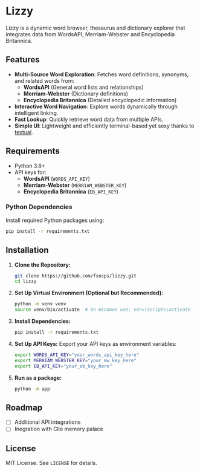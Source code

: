 # Lizzy

Lizzy is a dynamic word browser, thesaurus and dictionary explorer that integrates data from WordsAPI, Merriam-Webster and Encyclopedia Britannica.

## Features

- **Multi-Source Word Exploration**: Fetches word definitions, synonyms, and related words from:
  - **WordsAPI** (General word lists and relationships)
  - **Merriam-Webster** (Dictionary definitions)
  - **Encyclopedia Britannica** (Detailed encyclopedic information)
- **Interactive Word Navigation**: Explore words dynamically through intelligent linking.
- **Fast Lookup**: Quickly retrieve word data from multiple APIs.
- **Simple UI**: Lightweight and efficiently terminal-based yet sexy thanks to [textual](https://github.com/Textualize/textual).

## Requirements

- Python 3.8+
- API keys for:
  - **WordsAPI** (`WORDS_API_KEY`)
  - **Merriam-Webster** (`MERRIAM_WEBSTER_KEY`)
  - **Encyclopedia Britannica** (`EB_API_KEY`)

### Python Dependencies
Install required Python packages using:
```sh
pip install -r requirements.txt
```

## Installation

1. **Clone the Repository:**
   ```sh
   git clone https://github.com/fsncps/lizzy.git
   cd lizzy
   ```
2. **Set Up Virtual Environment (Optional but Recommended):**
   ```sh
   python -m venv venv
   source venv/bin/activate  # On Windows use: venv\Scripts\activate
   ```
3. **Install Dependencies:**
   ```sh
   pip install -r requirements.txt
   ```
4. **Set Up API Keys:**
   Export your API keys as environment variables:
   ```sh
   export WORDS_API_KEY="your_words_api_key_here"
   export MERRIAM_WEBSTER_KEY="your_mw_key_here"
   export EB_API_KEY="your_eb_key_here"
   ```
5. **Run  as a package:**
   ```sh
   python -m app
   ```

## Roadmap
- [ ] Additional API integrations
- [ ] Inegration with Clio memory palace

## License
MIT License. See `LICENSE` for details.
